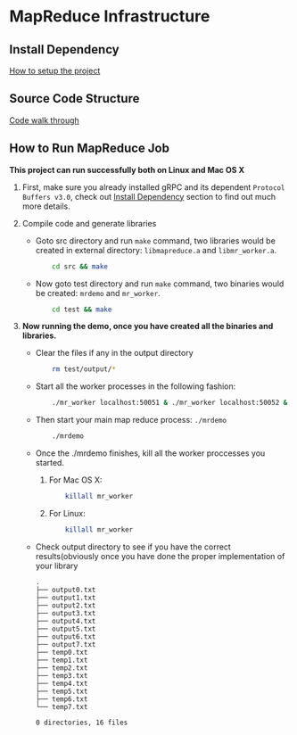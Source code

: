 # MapReduce Infrastructure

## Install Dependency

[How to setup the project](INSTALL.md)

## Source Code Structure

[Code walk through](structure.md)

## How to Run MapReduce Job

**This project can run successfully both on Linux and Mac OS X**

1. First, make sure you already installed gRPC and its dependent `Protocol Buffers v3.0`, check out [Install Dependency](INSTALL.md)
section to find out much more details.
2. Compile code and generate libraries
    - Goto src directory and run `make` command, two libraries would be created in external directory: `libmapreduce.a` and `libmr_worker.a`.
 
        ```bash
            cd src && make
        ```

    - Now goto test directory and run `make` command, two binaries would be created: `mrdemo` and `mr_worker`.

        ```bash
            cd test && make
        ```

3. **Now running the demo, once you have created all the binaries and libraries.**
    - Clear the files if any in the output directory

        ```bash
            rm test/output/*
        ```

    - Start all the worker processes in the following fashion:

        ```bash
            ./mr_worker localhost:50051 & ./mr_worker localhost:50052 & ./mr_worker localhost:50053 & ./mr_worker localhost:50054 & ./mr_worker localhost:50055 & ./mr_worker localhost:50056;
        ```

    - Then start your main map reduce process: `./mrdemo`

        ```bash
            ./mrdemo
        ```

    - Once the ./mrdemo finishes, kill all the worker proccesses you started.
        1. For Mac OS X:

            ```bash
                killall mr_worker
            ```

        2. For Linux:

            ```bash
                killall mr_worker
            ```

    - Check output directory to see if you have the correct results(obviously once you have done the proper implementation of your library

        ```
        .
        ├── output0.txt
        ├── output1.txt
        ├── output2.txt
        ├── output3.txt
        ├── output4.txt
        ├── output5.txt
        ├── output6.txt
        ├── output7.txt
        ├── temp0.txt
        ├── temp1.txt
        ├── temp2.txt
        ├── temp3.txt
        ├── temp4.txt
        ├── temp5.txt
        ├── temp6.txt
        └── temp7.txt

        0 directories, 16 files
        ```